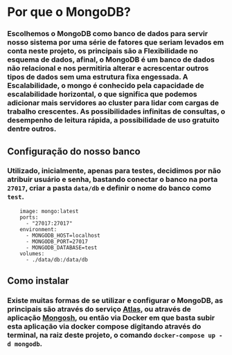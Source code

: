 # Por que o MongoDB?

### Escolhemos o MongoDB como banco de dados para servir nosso sistema por uma série de fatores que seriam levados em conta neste projeto, os principais são a Flexibilidade no esquema de dados, afinal, o MongoDB é um banco de dados não relacional e nos permitiria alterar e acrescentar outros tipos de dados sem uma estrutura fixa engessada. A Escalabilidade, o mongo é conhecido pela capacidade de escalabilidade horizontal, o que significa que podemos adicionar mais servidores ao cluster para lidar com cargas de trabalho crescentes. As possibilidades infinitas de consultas, o desempenho de leitura rápida, a possibilidade de uso gratuito dentre outros.

## Configuração do nosso banco

### Utilizado, inicialmente, apenas para testes, decidimos por não atribuir usuário e senha, bastando conectar o banco na porta `27017`, criar a pasta `data/db` e definir o nome do banco como `test`. 


```mongodb:
    image: mongo:latest
    ports:
      - "27017:27017"
    environment:
      - MONGODB_HOST=localhost
      - MONGODB_PORT=27017
      - MONGODB_DATABASE=test
    volumes:
      - ./data/db:/data/db
```
## Como instalar

### Existe muitas formas de se utilizar e configurar o MongoDB, as principais são através do serviço [Atlas](https://www.mongodb.com/atlas/database), ou através de aplicação [Mongosh](https://www.mongodb.com/products/tools/compass), ou então via Docker em que basta subir esta aplicação via docker compose digitando através do terminal, na raiz deste projeto, o comando `docker-compose up -d mongodb`.
